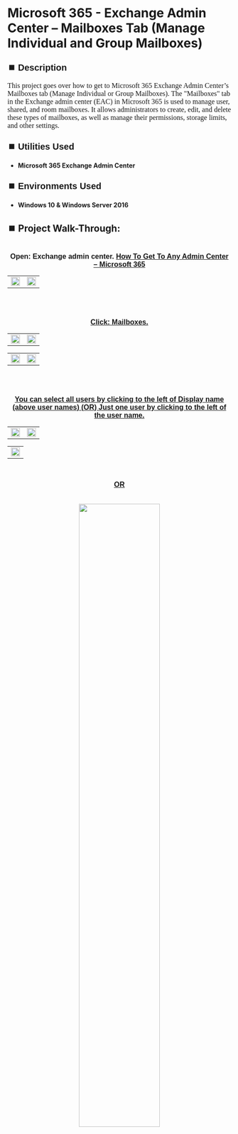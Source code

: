 <h1>Microsoft 365 - Exchange Admin Center – Mailboxes Tab (Manage Individual and Group Mailboxes)</h1>


<h2 style="font-family: Arial, sans-serif; font-size: 20px; font-weight: bold; margin-top: 24px; margin-bottom: 12px;">
⏹️ Description</h2>

<p style="font-family: Georgia, serif; font-size: 16px; margin-top: 12px; margin-bottom: 12px;">
This project goes over how to get to Microsoft 365 Exchange Admin Center’s Mailboxes tab (Manage Individual or Group Mailboxes). The "Mailboxes" tab in the Exchange admin center (EAC) in Microsoft 365 is used to manage user, shared, and room mailboxes. It allows administrators to create, edit, and delete these types of mailboxes, as well as manage their permissions, storage limits, and other settings.
</b>



<h2 style="font-family: Arial, sans-serif; font-size: 20px; font-weight: bold; margin-top: 24px; margin-bottom: 12px;">
⏹️ Utilities Used</h2>
  
<p style="font-family: Georgia, serif; font-size: 16px; margin-top: 12px; margin-bottom: 12px;">
 
 - <b>Microsoft 365 Exchange Admin Center</b>



<h2 style="font-family: Arial, sans-serif; font-size: 20px; font-weight: bold; margin-top: 24px; margin-bottom: 12px;"> 
⏹️ Environments Used </h2>

<p style="font-family: Georgia, serif; font-size: 16px; margin-top: 12px; margin-bottom: 12px;">
 
- <b>Windows 10 & Windows Server 2016</b>



<h2 style="font-family: Arial, sans-serif; font-size: 20px; font-weight: bold; margin-top: 24px; margin-bottom: 12px;"> 
<h2>
⏹️ Project Walk-Through:</h2>
 <br/>

<div style="text-align:center;">
  <span style="font-family: Arial, sans-serif; font-size: 16px;"><b>Open: Exchange admin center.  <a href="https://github.com/RashadHagen/Microsoft-365-Get-To-Any-Admin-Center" style="font-family: Arial, sans-serif; font-size: 16px; font-weight: bold;">How To Get To Any Admin Center – Microsoft 365</b></span>  
<br/>

<table>
  <tr>
    <td><img src="https://imgur.com/s7YCHTU.png" height="100%" width="100%" /></td>
    <td><img src="https://imgur.com/NFrgfFX.png" height="100%" width="100%" /></td>
  </tr>
</table>

<br /><br />



<div style="text-align:center;">
  <span style="font-family: Arial, sans-serif; font-size: 16px;"><b>Click: Mailboxes.</b></span>  
<br/>

<table>
  <tr>
    <td><img src="https://imgur.com/VoZipW8.png" height="100%" width="100%" /></td>
    <td><img src=https://imgur.com/RsSzW3j.png" height="100%" width="100%" /></td>
  </tr>
</table>

<table>
  <tr>
    <td><img src="https://imgur.com/67nxC4s.png" height="100%" width="100%" /></td>
    <td><img src="https://imgur.com/Wl6Do06.png" height="100%" width="100%" /></td>
  </tr>
</table>

<br /><br />


<div style="text-align:center;">
  <span style="font-family: Arial, sans-serif; font-size: 16px;"><b>You can select all users by clicking to the left of Display name (above user names)  (OR)  Just one user by clicking to the left of the user name.</b></span>  
<br/>

<table>
  <tr>
    <td><img src="https://imgur.com/dz2Rp8F.png" height="100%" width="100%" /></td>
    <td><img src="https://imgur.com/VlQXBa5.png" height="100%" width="100%" /></td>
  </tr>
</table>

<table>
  <tr>
    <td><img src="https://imgur.com/e9cz8Fr.png" height="100%" width="100%" /></td>
  </tr>
</table>

<br />

<span style="font-family: Arial, sans-serif; font-size: 16px;"><b>OR</b></span>

<br />
    
  <img src="https://imgur.com/hY8muJd.png" height="60%" width="60%"/>  
  <br /><br /><br /><br />
